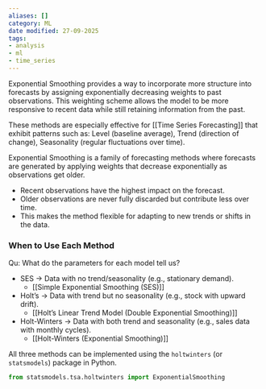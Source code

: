 ```yaml
---
aliases: []
category: ML
date modified: 27-09-2025
tags:
- analysis
- ml
- time_series
---
```

Exponential Smoothing provides a way to incorporate more structure into forecasts by assigning exponentially decreasing weights to past observations. This weighting scheme allows the model to be more responsive to recent data while still retaining information from the past.

These methods are especially effective for [[Time Series Forecasting]] that exhibit patterns such as: Level (baseline average), Trend (direction of change), Seasonality (regular fluctuations over time).

Exponential Smoothing is a family of forecasting methods where forecasts are generated by applying weights that decrease exponentially as observations get older.

* Recent observations have the highest impact on the forecast.
* Older observations are never fully discarded but contribute less over time.
* This makes the method flexible for adapting to new trends or shifts in the data.
### When to Use Each Method

Qu: What do the parameters for each model tell us?

* SES -> Data with no trend/seasonality (e.g., stationary demand).
	* [[Simple Exponential Smoothing (SES)]]
* Holt’s -> Data with trend but no seasonality (e.g., stock with upward drift).
	* [[Holt’s Linear Trend Model (Double Exponential Smoothing)]]
* Holt-Winters -> Data with both trend and seasonality (e.g., sales data with monthly cycles).
	* [[Holt-Winters (Exponential Smoothing)]]

All three methods can be implemented using the `holtwinters` (or `statsmodels`) package in Python.

```python
from statsmodels.tsa.holtwinters import ExponentialSmoothing
```


